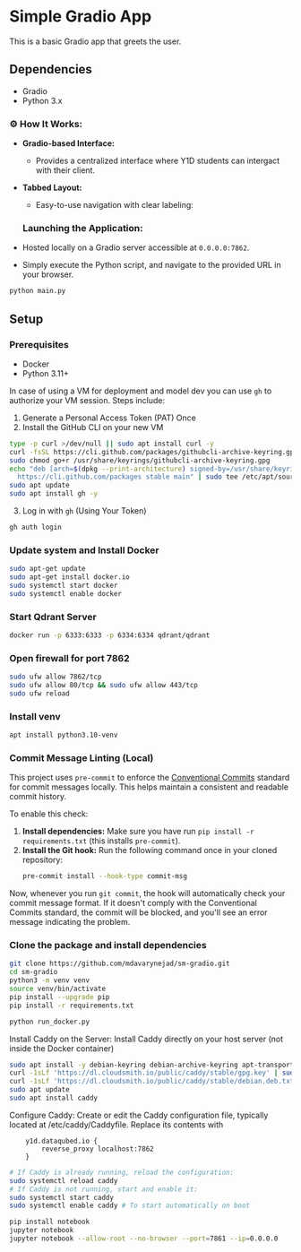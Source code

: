 # Simple Gradio App
This is a basic Gradio app that greets the user.

## Dependencies
- Gradio
- Python 3.x

### ⚙️ **How It Works:**

- **Gradio-based Interface:**
  - Provides a centralized interface where Y1D students can intergact with their client.

- **Tabbed Layout:**
  - Easy-to-use navigation with clear labeling:


  ### **Launching the Application:**

- Hosted locally on a Gradio server accessible at `0.0.0.0:7862`.
- Simply execute the Python script, and navigate to the provided URL in your browser.

```bash
python main.py
```

## Setup

### Prerequisites
- Docker
- Python 3.11+

In case of using a VM for deployment and model dev you can use `gh` to authorize your VM session. Steps include: 

1. Generate a Personal Access Token (PAT) Once
2. Install the GitHub CLI on your new VM

```bash
type -p curl >/dev/null || sudo apt install curl -y
curl -fsSL https://cli.github.com/packages/githubcli-archive-keyring.gpg | sudo dd of=/usr/share/keyrings/githubcli-archive-keyring.gpg 
sudo chmod go+r /usr/share/keyrings/githubcli-archive-keyring.gpg
echo "deb [arch=$(dpkg --print-architecture) signed-by=/usr/share/keyrings/githubcli-archive-keyring.gpg] \
  https://cli.github.com/packages stable main" | sudo tee /etc/apt/sources.list.d/github-cli.list > /dev/null
sudo apt update
sudo apt install gh -y
```

3. Log in with `gh` (Using Your Token)

```bash
gh auth login
```

### Update system and Install Docker

```bash
sudo apt-get update
sudo apt-get install docker.io
sudo systemctl start docker
sudo systemctl enable docker
```

### Start Qdrant Server 

```bash
docker run -p 6333:6333 -p 6334:6334 qdrant/qdrant
```

### Open firewall for port 7862

```bash
sudo ufw allow 7862/tcp
sudo ufw allow 80/tcp && sudo ufw allow 443/tcp 
sudo ufw reload
```

### Install venv

```bash 
apt install python3.10-venv
```

### Commit Message Linting (Local)

This project uses `pre-commit` to enforce the [Conventional Commits](https://www.conventionalcommits.org/) standard for commit messages locally. This helps maintain a consistent and readable commit history.

To enable this check:

1.  **Install dependencies:** Make sure you have run `pip install -r requirements.txt` (this installs `pre-commit`).
2.  **Install the Git hook:** Run the following command once in your cloned repository:
    ```bash
    pre-commit install --hook-type commit-msg
    ```

Now, whenever you run `git commit`, the hook will automatically check your commit message format. If it doesn't comply with the Conventional Commits standard, the commit will be blocked, and you'll see an error message indicating the problem.

### Clone the package and install dependencies

```bash
git clone https://github.com/mdavarynejad/sm-gradio.git
cd sm-gradio
python3 -m venv venv
source venv/bin/activate 
pip install --upgrade pip 
pip install -r requirements.txt
```

```bash 
python run_docker.py
```

Install Caddy on the Server: Install Caddy directly on your host server (not inside the Docker container)
```bash
sudo apt install -y debian-keyring debian-archive-keyring apt-transport-https
curl -1sLf 'https://dl.cloudsmith.io/public/caddy/stable/gpg.key' | sudo gpg --dearmor -o /usr/share/keyrings/caddy-stable-archive-keyring.gpg
curl -1sLf 'https://dl.cloudsmith.io/public/caddy/stable/debian.deb.txt' | sudo tee /etc/apt/sources.list.d/caddy-stable.list
sudo apt update
sudo apt install caddy
```

Configure Caddy: Create or edit the Caddy configuration file, typically located at /etc/caddy/Caddyfile. Replace its contents with

```caddyfile
    y1d.dataqubed.io {
        reverse_proxy localhost:7862
    }
```

```bash
# If Caddy is already running, reload the configuration:
sudo systemctl reload caddy
# If Caddy is not running, start and enable it:
sudo systemctl start caddy
sudo systemctl enable caddy # To start automatically on boot
```



```bash
pip install notebook
jupyter notebook
jupyter notebook --allow-root --no-browser --port=7861 --ip=0.0.0.0
```



